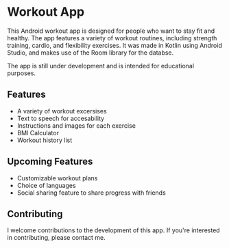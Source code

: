 # Workout App

This Android workout app is designed for people who want to stay fit and healthy. The app features a variety of workout routines, including strength training, cardio, and flexibility exercises. It was made in Kotlin using Android Studio, and makes use of the Room library for the databse.

The app is still under development and is intended for educational purposes.

## Features
- A variety of workout excersises
- Text to speech for accesability
- Instructions and images for each exercise
- BMI Calculator
- Workout history list

## Upcoming Features
- Customizable workout plans
- Choice of languages
- Social sharing feature to share progress with friends


## Contributing
I welcome contributions to the development of this app. If you're interested in contributing, please contact me.

